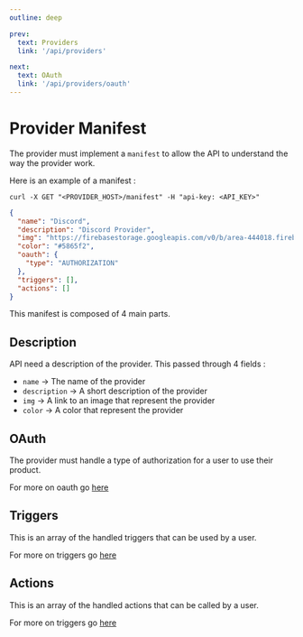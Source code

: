 ```yaml
---
outline: deep

prev:
  text: Providers
  link: '/api/providers'

next:
  text: OAuth
  link: '/api/providers/oauth'
---
```


# Provider Manifest

The provider must implement a `manifest` to allow the API to understand the way the provider work.

Here is an example of a manifest :
```shell
curl -X GET "<PROVIDER_HOST>/manifest" -H "api-key: <API_KEY>"
```
```json
{
  "name": "Discord",
  "description": "Discord Provider",
  "img": "https://firebasestorage.googleapis.com/v0/b/area-444018.firebasestorage.app/o/discord-mark-white.svg?alt=media&token=3e70a756-fdb6-437a-9219-51e8c97d059a",
  "color": "#5865f2",
  "oauth": {
    "type": "AUTHORIZATION"
  },
  "triggers": [],
  "actions": []
}
```

This manifest is composed of 4 main parts.

## Description

API need a description of the provider. This passed through 4 fields :
- `name` -> The name of the provider
- `description` -> A short description of the provider
- `img` -> A link to an image that represent the provider
- `color` -> A color that represent the provider

## OAuth

The provider must handle a type of authorization for a user to use their product.

For more on oauth go [here](./../../../api/providers/oauth/index.md) 

## Triggers

This is an array of the handled triggers that can be used by a user.

For more on triggers go [here](./../../../api/providers/triggers/index.md) 

## Actions

This is an array of the handled actions that can be called by a user.

For more on triggers go [here](./../../../api/providers/actions/index.md)
